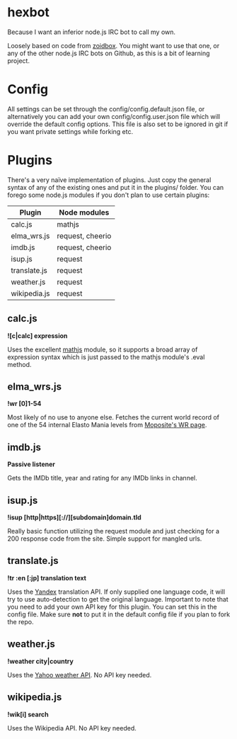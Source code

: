 # hexbot
Because I want an inferior node.js IRC bot to call my own.

Loosely based on code from [zoidbox](https://github.com/atuttle/zoidbox). You might want to use that one, or any of the other node.js IRC bots on Github, as this is a bit of learning project.

# Config
All settings can be set through the config/config.default.json file, or alternatively you can add your own config/config.user.json file which will override the default config options. This file is also set to be ignored in git if you want private settings while forking etc.

# Plugins
There's a very naïve implementation of plugins. Just copy the general syntax of any of the existing ones and put it in the plugins/ folder.
You can forego some node.js modules if you don't plan to use certain plugins:

Plugin  | Node modules
------------- | -------------
calc.js  | mathjs
elma_wrs.js  | request, cheerio
imdb.js | request, cheerio
isup.js  | request
translate.js  | request
weather.js  | request
wikipedia.js | request

## calc.js
**![c|calc] expression**

Uses the excellent [mathjs](http://mathjs.org/) module, so it supports a broad array of expression syntax which is just passed to the mathjs module's .eval method.

## elma_wrs.js
**!wr [0]1-54**

Most likely of no use to anyone else. Fetches the current world record of one of the 54 internal Elasto Mania levels from [Moposite's WR page](http://www.moposite.com/records_elma_wrs.php).

## imdb.js
**Passive listener**

Gets the IMDb title, year and rating for any IMDb links in channel.

## isup.js
**!isup [http|https][://][subdomain]domain.tld**

Really basic function utilizing the request module and just checking for a 200 response code from the site. Simple support for mangled urls.

## translate.js
**!tr :en [:jp] translation text**

Uses the [Yandex](https://www.yandex.com/) translation API. If only supplied one language code, it will try to use auto-detection to get the original language.
Important to note that you need to add your own API key for this plugin. You can set this in the config file. Make sure **not** to put it in the default config file if you plan to fork the repo.

## weather.js
**!weather city|country**

Uses the [Yahoo weather API](https://weather.yahoo.com/). No API key needed.

## wikipedia.js
**!wik[i] search**

Uses the Wikipedia API. No API key needed.
